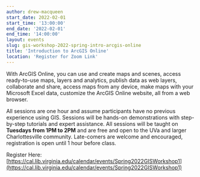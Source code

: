 ```yaml
---
author: drew-macqueen
start_date: 2022-02-01
start_time: '13:00:00'
end_date: '2022-02-01'
end_time: '14:00:00'
layout: events
slug: gis-workshop-2022-spring-intro-arcgis-online
title: 'Introduction to ArcGIS Online'
location: 'Register for Zoom Link'
---
```


With ArcGIS Online, you can use and create maps and scenes, access ready-to-use maps, layers and analytics, publish data as web layers, collaborate and share, access maps from any device, make maps with your Microsoft Excel data, customize the ArcGIS Online website, all from a web browser.

All sessions are one hour and assume participants have no previous experience using GIS.  Sessions will be hands-on demonstrations with step-by-step tutorials and expert assistance.  All sessions will be taught on **Tuesdays from 1PM to 2PM** and are free and open to the UVa and larger Charlottesville community. Late-comers are welcome and encouraged, registration is open until 1 hour before class.

Register Here: [https://cal.lib.virginia.edu/calendar/events/Spring2022GISWorkshop1](https://cal.lib.virginia.edu/calendar/events/Spring2022GISWorkshop1)
